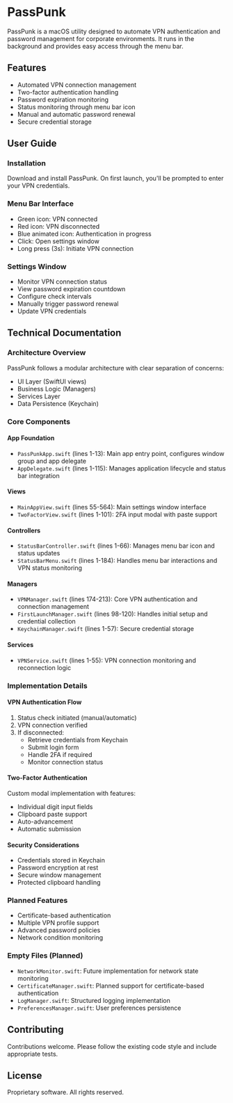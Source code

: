 # PassPunk

PassPunk is a macOS utility designed to automate VPN authentication and password management for corporate environments. It runs in the background and provides easy access through the menu bar.

## Features

- Automated VPN connection management
- Two-factor authentication handling
- Password expiration monitoring
- Status monitoring through menu bar icon
- Manual and automatic password renewal
- Secure credential storage

## User Guide

### Installation
Download and install PassPunk. On first launch, you'll be prompted to enter your VPN credentials.

### Menu Bar Interface
- Green icon: VPN connected
- Red icon: VPN disconnected
- Blue animated icon: Authentication in progress
- Click: Open settings window
- Long press (3s): Initiate VPN connection

### Settings Window
- Monitor VPN connection status
- View password expiration countdown
- Configure check intervals
- Manually trigger password renewal
- Update VPN credentials

## Technical Documentation

### Architecture Overview
PassPunk follows a modular architecture with clear separation of concerns:
- UI Layer (SwiftUI views)
- Business Logic (Managers)
- Services Layer
- Data Persistence (Keychain)

### Core Components

#### App Foundation
- `PassPunkApp.swift` (lines 1-13): Main app entry point, configures window group and app delegate
- `AppDelegate.swift` (lines 1-115): Manages application lifecycle and status bar integration

#### Views
- `MainAppView.swift` (lines 55-564): Main settings window interface
- `TwoFactorView.swift` (lines 1-101): 2FA input modal with paste support

#### Controllers
- `StatusBarController.swift` (lines 1-66): Manages menu bar icon and status updates
- `StatusBarMenu.swift` (lines 1-184): Handles menu bar interactions and VPN status monitoring

#### Managers
- `VPNManager.swift` (lines 174-213): Core VPN authentication and connection management
- `FirstLaunchManager.swift` (lines 98-120): Handles initial setup and credential collection
- `KeychainManager.swift` (lines 1-57): Secure credential storage

#### Services
- `VPNService.swift` (lines 1-55): VPN connection monitoring and reconnection logic

### Implementation Details

#### VPN Authentication Flow
1. Status check initiated (manual/automatic)
2. VPN connection verified
3. If disconnected:
   - Retrieve credentials from Keychain
   - Submit login form
   - Handle 2FA if required
   - Monitor connection status

#### Two-Factor Authentication
Custom modal implementation with features:
- Individual digit input fields
- Clipboard paste support
- Auto-advancement
- Automatic submission

#### Security Considerations
- Credentials stored in Keychain
- Password encryption at rest
- Secure window management
- Protected clipboard handling

### Planned Features
- Certificate-based authentication
- Multiple VPN profile support
- Advanced password policies
- Network condition monitoring

### Empty Files (Planned)
- `NetworkMonitor.swift`: Future implementation for network state monitoring
- `CertificateManager.swift`: Planned support for certificate-based authentication
- `LogManager.swift`: Structured logging implementation
- `PreferencesManager.swift`: User preferences persistence

## Contributing
Contributions welcome. Please follow the existing code style and include appropriate tests.

## License
Proprietary software. All rights reserved. 